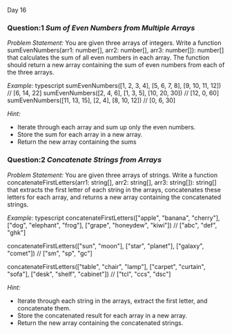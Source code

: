 Day 16

### Question:1 *Sum of Even Numbers from Multiple Arrays*

*Problem Statement:*
You are given three arrays of integers. Write a function sumEvenNumbers(arr1: number[], arr2: number[], arr3: number[]): number[] that calculates the sum of all even numbers in each array. The function should return a new array containing the sum of even numbers from each of the three arrays.

*Example:*
typescript
sumEvenNumbers([1, 2, 3, 4], [5, 6, 7, 8], [9, 10, 11, 12]) // [6, 14, 22]
sumEvenNumbers([2, 4, 6], [1, 3, 5], [10, 20, 30]) // [12, 0, 60]
sumEvenNumbers([11, 13, 15], [2, 4], [8, 10, 12]) // [0, 6, 30]


*Hint:*
- Iterate through each array and sum up only the even numbers.
- Store the sum for each array in a new array.
- Return the new array containing the sums



### Question:2 *Concatenate Strings from Arrays*

*Problem Statement:*
You are given three arrays of strings. Write a function concatenateFirstLetters(arr1: string[], arr2: string[], arr3: string[]): string[] that extracts the first letter of each string in the arrays, concatenates these letters for each array, and returns a new array containing the concatenated strings.

*Example:*
typescript
concatenateFirstLetters(["apple", "banana", "cherry"], ["dog", "elephant", "frog"], ["grape", "honeydew", "kiwi"])
// ["abc", "def", "ghk"]

concatenateFirstLetters(["sun", "moon"], ["star", "planet"], ["galaxy", "comet"])
// ["sm", "sp", "gc"]

concatenateFirstLetters(["table", "chair", "lamp"], ["carpet", "curtain", "sofa"], ["desk", "shelf", "cabinet"])
// ["tcl", "ccs", "dsc"]


*Hint:*
- Iterate through each string in the arrays, extract the first letter, and concatenate them.
- Store the concatenated result for each array in a new array.
- Return the new array containing the concatenated strings.
